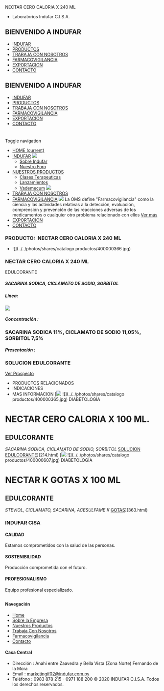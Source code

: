 NECTAR CERO CALORIA X 240 ML
- Laboratorios Indufar C.I.S.A.
## BIENVENIDO A INDUFAR
* [INDUFAR](215.html#)
* [PRODUCTOS](215.html#)
* [TRABAJA CON NOSOTROS](215.html#)
* [FARMACOVIGILANCIA](215.html#)
* [EXPORTACION](215.html#)
* [CONTACTO](215.html#)
## BIENVENIDO A INDUFAR
* [INDUFAR](../../index.html)
* [PRODUCTOS](../../productos.html)
* [TRABAJA CON NOSOTROS](../../trabaja_con_nosotros.html)
* [FARMACOVIGILANCIA](../../farmacovigilancia.html)
* [EXPORTACION](../../exportacion.html)
* [CONTACTO](../../contacto.html)
# 
Toggle navigation
* [HOME (current)](../../index.html)
* [INDUFAR](215.html#) 
  [![ ](../../photos/shares/Sistema/Menu/indufar_menul.jpg)](../../institucional.html)
  - [Sobre Indufar](../../institucional.html)
  - [Nuestro Foro](../../blog.html)
* [NUESTROS PRODUCTOS](215.html#) 
  - [Clases Terapeuticas](../clases_terapeuticas.html)
  - [Lanzamientos](../lanzamientos.html)
  - [Vademecum](../../productos.html)
  [![ ](../../photos/shares/Sistema/Menu/productos.png)](../../productos.html)
* [TRABAJA CON NOSOTROS](../../trabaja_con_nosotros.html)
* [FARMACOVIGILANCIA](215.html#) 
  [![ ](../../photos/shares/Sistema/Menu/TUBOS.png)](../../farmacovigilancia.html)
  La OMS define "Farmacovigilancia" como la ciencia y las actividades relativas a la detección, evaluación, comprensión y prevención de las reacciones adversas de los medicamentos o cualquier otro problema relacionado con ellos
  [Ver más](../../farmacovigilancia.html)
* [EXPORTACION](../../exportacion.html)
* [CONTACTO](../../contacto.html)
### PRODUCTO:  NECTAR CERO CALORIA X 240 ML
* ![](../../photos/shares/catalogo productos/400000366.jpg)
### **NECTAR CERO CALORIA X 240 ML**
EDULCORANTE
##### **SACARINA SODICA, CICLAMATO DE SODIO, SORBITOL**
##### **Línea:**
[![](../../photos/shares/Laboratorios/lab_indufar.png)](../linea/1.html)
##### **Concentración :**
### SACARINA SODICA 11%, CICLAMATO DE SODIO 11,05%, SORBITOL 7,5%
##### **Presentación :**
### SOLUCION EDULCORANTE
[Ver Prospecto](https://www.indufar.com.py/files/shares/prospectos/400000366.pdf)
* PRODUCTOS RELACIONADOS
* INDICACIONES
* MAS INFORMACION
[![](../../photos/shares/Laboratorios/lab_indufar.png)
![](../../photos/shares/catalogo productos/400000365.jpg)
DIABETOLOGÍA
# NECTAR CERO CALORIA X 100 ML.
## EDULCORANTE
*SACARINA SODICA, CICLAMATO DE SODIO, SORBITOL*
[SOLUCION EDULCORANTE](215.html#)](214.html)
[![](../../photos/shares/Laboratorios/lab_indufar.png)
![](../../photos/shares/catalogo productos/400000607.jpg)
DIABETOLOGÍA
# NECTAR K GOTAS X 100 ML
## EDULCORANTE
*STEVIOL, CICLAMATO, SACARINA, ACESULFAME K*
[GOTAS](215.html#)](363.html)
### INDUFAR CISA
#### CALIDAD
Estamos comprometidos con la salud de las personas.
#### SOSTENIBILIDAD
Producción comprometida con el futuro.
#### PROFESIONALISMO
Equipo profesional especializado.
## 
#### Navegación
* [Home](../../index.html)
* [Sobre la Empresa](../../institucional.html)
* [Nuestros Productos](../../productos.html)
* [Trabaja Con Nosotros](../../trabaja_con_nosotros.html)
* [Farmacovigilancia](../../farmacovigilancia.html)
* [Contacto](../../contacto.html)
#### Casa Central
* Dirección : Anahi entre Zaavedra y Bella Vista (Zona Norte) Fernando de la Mora
* Email : [marketingif02@indufar.com.py](mailto:marketingif02@indufar.com.py)
* Teléfono : 0983 878 215 - 0971 188 200
© 2020 INDUFAR C.I.S.A. Todos los derechos reservados.